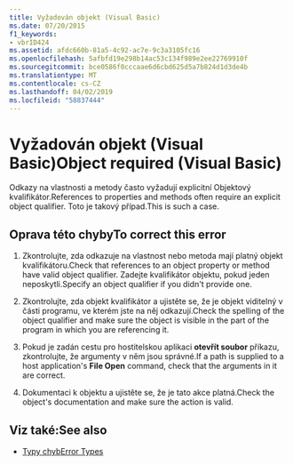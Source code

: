 ```yaml
---
title: Vyžadován objekt (Visual Basic)
ms.date: 07/20/2015
f1_keywords:
- vbrID424
ms.assetid: afdc660b-81a5-4c92-ac7e-9c3a3105fc16
ms.openlocfilehash: 5afbfd19e298b14ac53c134f989e2ee22769910f
ms.sourcegitcommit: bce0586f0cccaae6d6cbd625d5a7b824d1d3de4b
ms.translationtype: MT
ms.contentlocale: cs-CZ
ms.lasthandoff: 04/02/2019
ms.locfileid: "58837444"
---
```

# <a name="object-required-visual-basic"></a><span data-ttu-id="94f59-102">Vyžadován objekt (Visual Basic)</span><span class="sxs-lookup"><span data-stu-id="94f59-102">Object required (Visual Basic)</span></span>
<span data-ttu-id="94f59-103">Odkazy na vlastnosti a metody často vyžadují explicitní Objektový kvalifikátor.</span><span class="sxs-lookup"><span data-stu-id="94f59-103">References to properties and methods often require an explicit object qualifier.</span></span> <span data-ttu-id="94f59-104">Toto je takový případ.</span><span class="sxs-lookup"><span data-stu-id="94f59-104">This is such a case.</span></span>  
  
## <a name="to-correct-this-error"></a><span data-ttu-id="94f59-105">Oprava této chyby</span><span class="sxs-lookup"><span data-stu-id="94f59-105">To correct this error</span></span>  
  
1.  <span data-ttu-id="94f59-106">Zkontrolujte, zda odkazuje na vlastnost nebo metoda mají platný objekt kvalifikátoru.</span><span class="sxs-lookup"><span data-stu-id="94f59-106">Check that references to an object property or method have valid object qualifier.</span></span> <span data-ttu-id="94f59-107">Zadejte kvalifikátor objektu, pokud jeden neposkytli.</span><span class="sxs-lookup"><span data-stu-id="94f59-107">Specify an object qualifier if you didn't provide one.</span></span>  
  
2.  <span data-ttu-id="94f59-108">Zkontrolujte, zda objekt kvalifikátor a ujistěte se, že je objekt viditelný v části programu, ve kterém jste na něj odkazují.</span><span class="sxs-lookup"><span data-stu-id="94f59-108">Check the spelling of the object qualifier and make sure the object is visible in the part of the program in which you are referencing it.</span></span>  
  
3.  <span data-ttu-id="94f59-109">Pokud je zadán cestu pro hostitelskou aplikaci **otevřít soubor** příkazu, zkontrolujte, že argumenty v něm jsou správné.</span><span class="sxs-lookup"><span data-stu-id="94f59-109">If a path is supplied to a host application's **File Open** command, check that the arguments in it are correct.</span></span>  
  
4.  <span data-ttu-id="94f59-110">Dokumentaci k objektu a ujistěte se, že je tato akce platná.</span><span class="sxs-lookup"><span data-stu-id="94f59-110">Check the object's documentation and make sure the action is valid.</span></span>  
  
## <a name="see-also"></a><span data-ttu-id="94f59-111">Viz také:</span><span class="sxs-lookup"><span data-stu-id="94f59-111">See also</span></span>

- [<span data-ttu-id="94f59-112">Typy chyb</span><span class="sxs-lookup"><span data-stu-id="94f59-112">Error Types</span></span>](../../../visual-basic/programming-guide/language-features/error-types.md)
